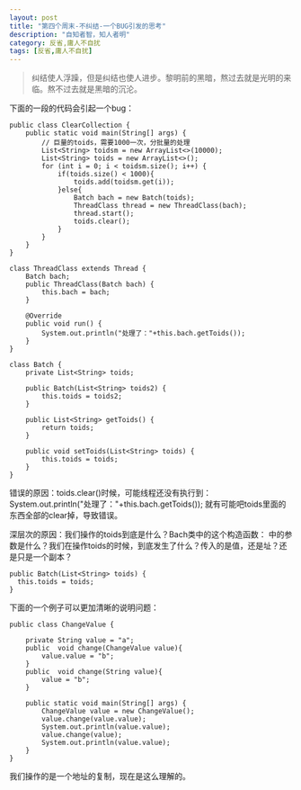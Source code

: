 ```yaml
---
layout: post
title: "第四个周末-不纠结-一个BUG引发的思考"
description: "自知者智，知人者明"
category: 反省,庸人不自扰
tags: [反省,庸人不自扰]
---
```


> 纠结使人浮躁，但是纠结也使人进步。黎明前的黑暗，熬过去就是光明的来临。熬不过去就是黑暗的沉沦。

下面的一段的代码会引起一个bug：

~~~
public class ClearCollection {
	public static void main(String[] args) {
		// 巨量的toids，需要1000一次，分批量的处理
		List<String> toidsm = new ArrayList<>(10000);
		List<String> toids = new ArrayList<>();
		for (int i = 0; i < toidsm.size(); i++) {
			if(toids.size() < 1000){
				toids.add(toidsm.get(i));
			}else{
				Batch bach = new Batch(toids);
				ThreadClass thread = new ThreadClass(bach);
				thread.start();
				toids.clear();
			}
		}
	}
}

class ThreadClass extends Thread {
	Batch bach;
	public ThreadClass(Batch bach) {
		this.bach = bach;
	}

	@Override
	public void run() {
		System.out.println("处理了："+this.bach.getToids());
	}
}

class Batch {
	private List<String> toids;

	public Batch(List<String> toids2) {
		this.toids = toids2;
	}

	public List<String> getToids() {
		return toids;
	}

	public void setToids(List<String> toids) {
		this.toids = toids;
	}
}
~~~
错误的原因：toids.clear()时候，可能线程还没有执行到：
System.out.println("处理了："+this.bach.getToids());
就有可能吧toids里面的东西全部的clear掉，导致错误。

深层次的原因：我们操作的toids到底是什么？Bach类中的这个构造函数：
中的参数是什么？我们在操作toids的时候，到底发生了什么？传入的是值，还是址？还是只是一个副本？
~~~
public Batch(List<String> toids) {
  this.toids = toids;
}
~~~

下面的一个例子可以更加清晰的说明问题：

~~~
public class ChangeValue {

	private String value = "a";
	public  void change(ChangeValue value){
		value.value = "b";
	}
	public  void change(String value){
		value = "b";
	}

	public static void main(String[] args) {
		ChangeValue value = new ChangeValue();
		value.change(value.value);
		System.out.println(value.value);
		value.change(value);
		System.out.println(value.value);
	}
}

~~~

我们操作的是一个地址的复制，现在是这么理解的。
